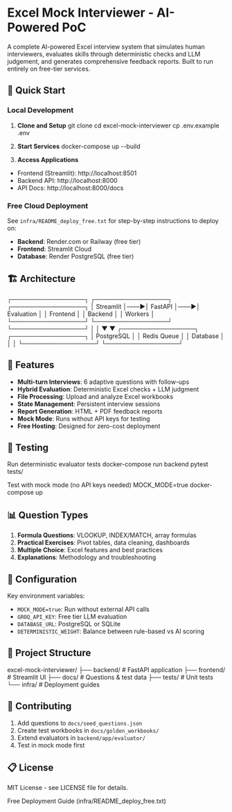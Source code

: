 # Excel Mock Interviewer - AI-Powered PoC

A complete AI-powered Excel interview system that simulates human interviewers, evaluates skills through deterministic checks and LLM judgement, and generates comprehensive feedback reports. Built to run entirely on free-tier services.

## 🚀 Quick Start

### Local Development

1. **Clone and Setup**
    git clone <repo-url>
    cd excel-mock-interviewer
    cp .env.example .env


2. **Start Services**
    docker-compose up --build



3. **Access Applications**
- Frontend (Streamlit): http://localhost:8501
- Backend API: http://localhost:8000
- API Docs: http://localhost:8000/docs

### Free Cloud Deployment

See `infra/README_deploy_free.txt` for step-by-step instructions to deploy on:
- **Backend**: Render.com or Railway (free tier)
- **Frontend**: Streamlit Cloud
- **Database**: Render PostgreSQL (free tier)

## 🏗️ Architecture

┌─────────────────┐ ┌─────────────────┐ ┌─────────────────┐
│ Streamlit │───▶│ FastAPI │───▶│ Evaluation │
│ Frontend │ │ Backend │ │ Workers │
└─────────────────┘ └─────────────────┘ └─────────────────┘
│ │
▼ ▼
┌─────────────────┐ ┌─────────────────┐
│ PostgreSQL │ │ Redis Queue │
│ Database │ │ │
└─────────────────┘ └─────────────────┘


## 🎯 Features

- **Multi-turn Interviews**: 6 adaptive questions with follow-ups
- **Hybrid Evaluation**: Deterministic Excel checks + LLM judgment
- **File Processing**: Upload and analyze Excel workbooks
- **State Management**: Persistent interview sessions
- **Report Generation**: HTML + PDF feedback reports
- **Mock Mode**: Runs without API keys for testing
- **Free Hosting**: Designed for zero-cost deployment

## 🧪 Testing

Run deterministic evaluator tests
docker-compose run backend pytest tests/

Test with mock mode (no API keys needed)
MOCK_MODE=true docker-compose up


## 📊 Question Types

1. **Formula Questions**: VLOOKUP, INDEX/MATCH, array formulas
2. **Practical Exercises**: Pivot tables, data cleaning, dashboards
3. **Multiple Choice**: Excel features and best practices
4. **Explanations**: Methodology and troubleshooting

## 🔧 Configuration

Key environment variables:

- `MOCK_MODE=true`: Run without external API calls
- `GROQ_API_KEY`: Free tier LLM evaluation
- `DATABASE_URL`: PostgreSQL or SQLite
- `DETERMINISTIC_WEIGHT`: Balance between rule-based vs AI scoring

## 📁 Project Structure

excel-mock-interviewer/
├── backend/ # FastAPI application
├── frontend/ # Streamlit UI
├── docs/ # Questions & test data
├── tests/ # Unit tests
└── infra/ # Deployment guides


## 🤝 Contributing

1. Add questions to `docs/seed_questions.json`
2. Create test workbooks in `docs/golden_workbooks/`
3. Extend evaluators in `backend/app/evaluator/`
4. Test in mock mode first

## 📋 License

MIT License - see LICENSE file for details.

Free Deployment Guide (infra/README_deploy_free.txt)

